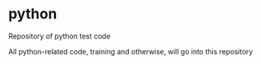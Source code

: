 python
======

Repository of python test code

All python-related code, training and otherwise, will go into this repository
